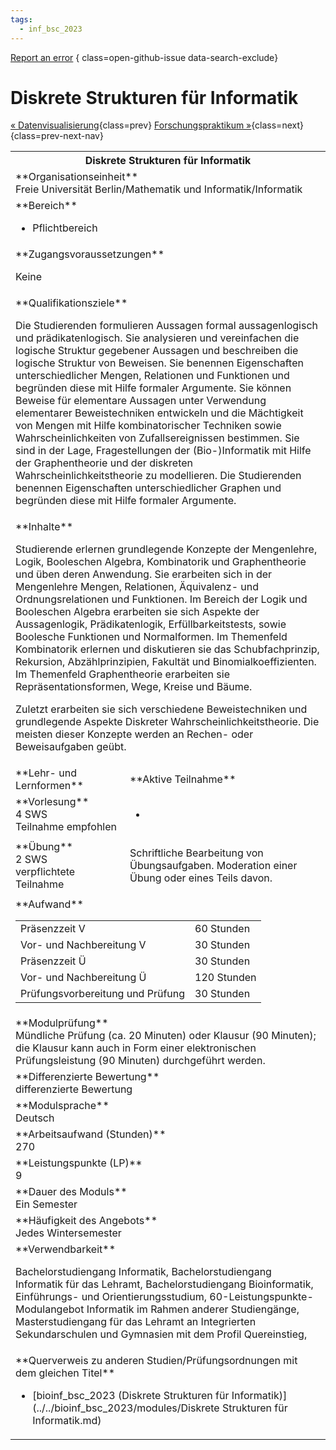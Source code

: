 ```yaml
---
tags:
  - inf_bsc_2023
---
```

[Report an error](https://github.com/SGSSGene/FUB-SUP/issues/new?title=Error%20in%20%22Diskrete%20Strukturen%20f%C3%BCr%20Informatik%22&body=There%20seems%20to%20be%20an%20error%20in%20module%20%22Diskrete%20Strukturen%20f%C3%BCr%20Informatik%22%2E%0A%0A%3CDescribe%20here%20a%20slightly%20more%20detailed%20description%20of%20what%20is%20wrong%3E&labels=bug)
{ class=open-github-issue data-search-exclude}

# Diskrete Strukturen für Informatik

[« Datenvisualisierung](Datenvisualisierung.md){class=prev}
[Forschungspraktikum »](Forschungspraktikum.md){class=next}
{class=prev-next-nav}

<table markdown id="moduledesc">
<tr markdown class="moduledesc_head"><th colspan="2">Diskrete Strukturen für Informatik </th></tr>
<tr markdown><td colspan="2">**Organisationseinheit**   <br>Freie Universität Berlin/Mathematik und Informatik/Informatik</td></tr>

<tr markdown><td colspan="2">**Bereich**<br>


- Pflichtbereich

</td></tr>

<tr markdown><td colspan="2">**Zugangsvoraussetzungen** <br>

Keine


</td></tr>
<tr markdown><td colspan="2">**Qualifikationsziele**    <br>

Die Studierenden formulieren Aussagen formal aussagenlogisch und
prädikatenlogisch. Sie analysieren und vereinfachen die logische Struktur
gegebener Aussagen und beschreiben die logische Struktur von Beweisen. Sie
benennen Eigenschaften unterschiedlicher Mengen, Relationen und Funktionen
und begründen diese mit Hilfe formaler Argumente. Sie können Beweise für
elementare Aussagen unter Verwendung elementarer Beweistechniken entwickeln
und die Mächtigkeit von Mengen mit Hilfe kombinatorischer Techniken sowie
Wahrscheinlichkeiten von Zufallsereignissen bestimmen. Sie sind in der Lage,
Fragestellungen der (Bio-)Informatik mit Hilfe der Graphentheorie und der
diskreten Wahrscheinlichkeitstheorie zu modellieren. Die Studierenden
benennen Eigenschaften unterschiedlicher Graphen und begründen diese mit
Hilfe formaler Argumente.


</td></tr>
<tr markdown><td colspan="2">**Inhalte**                <br>

Studierende erlernen grundlegende Konzepte der Mengenlehre, Logik,
Booleschen Algebra, Kombinatorik und Graphentheorie und üben deren
Anwendung. Sie erarbeiten sich in der Mengenlehre Mengen, Relationen,
Äquivalenz- und Ordnungsrelationen und Funktionen. Im Bereich der Logik und
Booleschen Algebra erarbeiten sie sich Aspekte der Aussagenlogik,
Prädikatenlogik, Erfüllbarkeitstests, sowie Boolesche Funktionen und
Normalformen. Im Themenfeld Kombinatorik erlernen und diskutieren sie das
Schubfachprinzip, Rekursion, Abzählprinzipien, Fakultät und
Binomialkoeffizienten. Im Themenfeld Graphentheorie erarbeiten sie
Repräsentationsformen, Wege, Kreise und Bäume.

Zuletzt erarbeiten sie sich
verschiedene Beweistechniken und grundlegende Aspekte Diskreter
Wahrscheinlichkeitstheorie. Die meisten dieser Konzepte werden an Rechen-
oder Beweisaufgaben geübt.


</td></tr>

<tr markdown><td>**Lehr- und Lernformen**</td><td>**Aktive Teilnahme**</td></tr>
<tr markdown><td> **Vorlesung** <br>4 SWS <br> Teilnahme empfohlen</td><td>

-
</td></tr>
<tr markdown><td> **Übung** <br>2 SWS <br> verpflichtete Teilnahme</td><td>

Schriftliche Bearbeitung von Übungsaufgaben. Moderation einer Übung oder eines Teils davon.
</td></tr>
<tr markdown><td colspan="2">**Aufwand**                <br>
<table class="aufwand_table">
<tr><td>Präsenzzeit V</td><td>60 Stunden</td></tr>
<tr><td>Vor- und Nachbereitung V</td><td>30 Stunden</td></tr>
<tr><td>Präsenzzeit Ü</td><td>30 Stunden</td></tr>
<tr><td>Vor- und Nachbereitung Ü</td><td>120 Stunden</td></tr>
<tr><td>Prüfungsvorbereitung und Prüfung</td><td>30 Stunden</td></tr>
</table>

</td></tr>
<tr markdown><td colspan="2">**Modulprüfung**             <br>Mündliche Prüfung (ca. 20 Minuten) oder Klausur (90 Minuten); die Klausur
kann auch in Form einer elektronischen Prüfungsleistung (90 Minuten)
durchgeführt werden.


</td></tr>
<tr markdown><td colspan="2">**Differenzierte Bewertung** <br>differenzierte Bewertung

</td></tr>
<tr markdown><td colspan="2">**Modulsprache**             <br>Deutsch</td></tr>
<tr markdown><td colspan="2">**Arbeitsaufwand (Stunden)** <br>270</td></tr>
<tr markdown><td colspan="2">**Leistungspunkte (LP)**     <br>9</td></tr>
<tr markdown><td colspan="2">**Dauer des Moduls**         <br>Ein Semester</td></tr>
<tr markdown><td colspan="2">**Häufigkeit des Angebots**  <br>Jedes Wintersemester</td></tr>
<tr markdown><td colspan="2">**Verwendbarkeit**           <br>

Bachelorstudiengang Informatik, Bachelorstudiengang Informatik für das
Lehramt, Bachelorstudiengang Bioinformatik, Einführungs- und
Orientierungsstudium, 60-Leistungspunkte-Modulangebot Informatik im Rahmen
anderer Studiengänge, Masterstudiengang für das Lehramt an Integrierten
Sekundarschulen und Gymnasien mit dem Profil Quereinstieg,


</td></tr>

<tr markdown><td colspan="2">**Querverweis zu anderen Studien/Prüfungsordnungen mit dem gleichen Titel**<br>


- [bioinf_bsc_2023 (Diskrete Strukturen für Informatik)](../../bioinf_bsc_2023/modules/Diskrete Strukturen für Informatik.md)

</td></tr>

</table>
